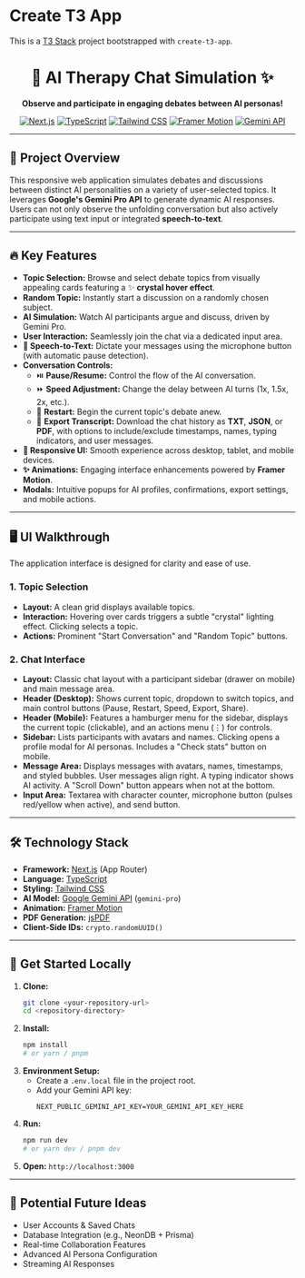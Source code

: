 # Create T3 App

This is a [T3 Stack](https://create.t3.gg/) project bootstrapped with `create-t3-app`.

<div align="center">

# 🤖 AI Therapy Chat Simulation ✨

**Observe and participate in engaging debates between AI personas!**

[![Next.js](https://img.shields.io/badge/Next.js-13+-000000?style=for-the-badge&logo=nextdotjs&logoColor=white)](https://nextjs.org/) [![TypeScript](https://img.shields.io/badge/TypeScript-5.x-3178C6?style=for-the-badge&logo=typescript&logoColor=white)](https://www.typescriptlang.org/) [![Tailwind CSS](https://img.shields.io/badge/Tailwind_CSS-3.x-38B2AC?style=for-the-badge&logo=tailwind-css&logoColor=white)](https://tailwindcss.com/) [![Framer Motion](https://img.shields.io/badge/Framer_Motion-10.x-0055FF?style=for-the-badge&logo=framer&logoColor=white)](https://www.framer.com/motion/) [![Gemini API](https://img.shields.io/badge/Gemini_API-4285F4?style=for-the-badge&logo=google&logoColor=white)](https://ai.google.dev/)

</div>

---

## 🎯 Project Overview

This responsive web application simulates debates and discussions between distinct AI personalities on a variety of user-selected topics. It leverages **Google's Gemini Pro API** to generate dynamic AI responses. Users can not only observe the unfolding conversation but also actively participate using text input or integrated **speech-to-text**.

---

## 🔥 Key Features

* **Topic Selection:** Browse and select debate topics from visually appealing cards featuring a ✨ **crystal hover effect**.
* **Random Topic:** Instantly start a discussion on a randomly chosen subject.
* **AI Simulation:** Watch AI participants argue and discuss, driven by Gemini Pro.
* **User Interaction:** Seamlessly join the chat via a dedicated input area.
* **🎤 Speech-to-Text:** Dictate your messages using the microphone button (with automatic pause detection).
* **Conversation Controls:**
    * ⏯️ **Pause/Resume:** Control the flow of the AI conversation.
    * ⏩ **Speed Adjustment:** Change the delay between AI turns (1x, 1.5x, 2x, etc.).
    * 🔄 **Restart:** Begin the current topic's debate anew.
    * 💾 **Export Transcript:** Download the chat history as **TXT**, **JSON**, or **PDF**, with options to include/exclude timestamps, names, typing indicators, and user messages.
* **📱 Responsive UI:** Smooth experience across desktop, tablet, and mobile devices.
* **✨ Animations:** Engaging interface enhancements powered by **Framer Motion**.
* **Modals:** Intuitive popups for AI profiles, confirmations, export settings, and mobile actions.

---

## 🖥️ UI Walkthrough

The application interface is designed for clarity and ease of use.

### 1. Topic Selection

* **Layout:** A clean grid displays available topics.
* **Interaction:** Hovering over cards triggers a subtle "crystal" lighting effect. Clicking selects a topic.
* **Actions:** Prominent "Start Conversation" and "Random Topic" buttons.

### 2. Chat Interface

* **Layout:** Classic chat layout with a participant sidebar (drawer on mobile) and main message area.
* **Header (Desktop):** Shows current topic, dropdown to switch topics, and main control buttons (Pause, Restart, Speed, Export, Share).
* **Header (Mobile):** Features a hamburger menu for the sidebar, displays the current topic (clickable), and an actions menu (⋮) for controls.
* **Sidebar:** Lists participants with avatars and names. Clicking opens a profile modal for AI personas. Includes a "Check stats" button on mobile.
* **Message Area:** Displays messages with avatars, names, timestamps, and styled bubbles. User messages align right. A typing indicator shows AI activity. A "Scroll Down" button appears when not at the bottom.
* **Input Area:** Textarea with character counter, microphone button (pulses red/yellow when active), and send button.

---

## 🛠️ Technology Stack

* **Framework:** [Next.js](https://nextjs.org/) (App Router)
* **Language:** [TypeScript](https://www.typescriptlang.org/)
* **Styling:** [Tailwind CSS](https://tailwindcss.com/)
* **AI Model:** [Google Gemini API](https://ai.google.dev/) (`gemini-pro`)
* **Animation:** [Framer Motion](https://www.framer.com/motion/)
* **PDF Generation:** [jsPDF](https://github.com/parallax/jsPDF)
* **Client-Side IDs:** `crypto.randomUUID()`

---

## 🚀 Get Started Locally

1.  **Clone:**
    ```bash
    git clone <your-repository-url>
    cd <repository-directory>
    ```
2.  **Install:**
    ```bash
    npm install
    # or yarn / pnpm
    ```
3.  **Environment Setup:**
    * Create a `.env.local` file in the project root.
    * Add your Gemini API key:
        ```dotenv
        NEXT_PUBLIC_GEMINI_API_KEY=YOUR_GEMINI_API_KEY_HERE
        ```
4.  **Run:**
    ```bash
    npm run dev
    # or yarn dev / pnpm dev
    ```
5.  **Open:** `http://localhost:3000`

---

## 🔮 Potential Future Ideas

* User Accounts & Saved Chats
* Database Integration (e.g., NeonDB + Prisma)
* Real-time Collaboration Features
* Advanced AI Persona Configuration
* Streaming AI Responses
